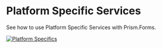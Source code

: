 # Platform Specific Services

See how to use Platform Specific Services with Prism.Forms.

[![Platform Specifics](http://img.youtube.com/vi/qMzTAOOgY8c/0.jpg)](http://www.youtube.com/watch?v=qMzTAOOgY8c "Using Platform Specific Services")
